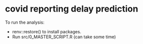 # covid reporting delay prediction

To run the analysis:

* renv::restore() to install packages.
* Run src/0_MASTER_SCRIPT.R (can take some time)
